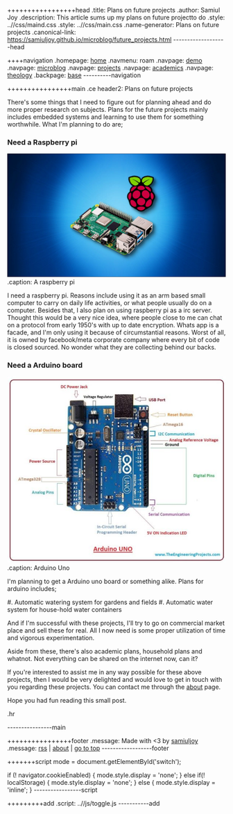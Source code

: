 +++++++++++++++++head
.title: Plans on future projects
.author: Samiul Joy
.description: This article sums up my plans on future projectto do
.style: ..//css/maind.css
.style: ..//css/main.css
.name-generator: Plans on future projects
.canonical-link: https://samiuljoy.github.io/microblog/future_projects.html
-------------------head

++++navigation
.homepage: [home](..//index.html)
.navmenu: roam
.navpage: [demo](..//demo/base.html)
.navpage: [microblog](..//microblog/base.html)
.navpage: [projects](..//projects/base.html)
.navpage: [academics](..//academics/base.html)
.navpage: [theology](../theology/base.html)
.backpage: [base](base.html)
----------navigation

++++++++++++++++main
.ce header2: Plans on future projects

There's some things that I need to figure out for planning ahead and do more proper research on subjects. Plans for the future projects mainly includes embedded systems and learning to use them for something worthwhile. What I'm planning to do are;

### Need a Raspberry pi

![Raspberry pi](../assets/rpi.jpg)
.caption: A raspberry pi

I need a raspberry pi. Reasons include using it as an arm based small computer to carry on daily life activities, or what people usually do on a computer. Besides that, I also plan on using raspberry pi as a irc server. Thought this would be a very nice idea, where people close to me can chat on a protocol from early 1950's with up to date encryption. Whats app is a facade, and I'm only using it because of circumstantial reasons. Worst of all, it is owned by facebook/meta corporate company where every bit of code is closed sourced. No wonder what they are collecting behind our backs.

### Need a Arduino board

![Arduino Uno board](../assets/arduino.jpg)
.caption: Arduino Uno

I'm planning to get a Arduino uno board or something alike. Plans for arduino includes;

#. Automatic watering system for gardens and fields
#. Automatic water system for house-hold water containers

And if I'm successful with these projects, I'll try to go on commercial market place and sell these for real. All I now need is some proper utilization of time and vigorous experimentation.

Aside from these, there's also academic plans, household plans and whatnot. Not everything can be shared on the internet now, can it?

If you're interested to assist me in any way possible for these above projects, then I would be very delighted and would love to get in touch with you regarding these projects. You can contact me through the [about](../about.html) page.

Hope you had fun reading this small post.

.hr

----------------main

++++++++++++++++footer
.message: Made with <3 by [samiuljoy](https://github.com/samiuljoy)
.message: [rss](/rss.xml) | [about](/about.html) | [go to top](#)
------------------footer

+++++++script
mode = document.getElementById('switch');

if (! navigator.cookieEnabled) {
	mode.style.display = 'none';
}
else if(! localStorage) {
	mode.style.display = 'none';
}
else {
	mode.style.display = 'inline';
}
-----------------script

+++++++++add
.script: ..//js/toggle.js
-----------add

